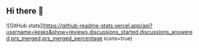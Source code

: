 ## Hi there 👋


![GitHub stats](https://github-readme-stats.vercel.app/api?username=kesks&show=reviews,discussions_started,discussions_answered,prs_merged,prs_merged_percentage icons=true)

<!--
**kesks/kesks** is a ✨ _special_ ✨ repository because its `README.md` (this file) appears on your GitHub profile.

Here are some ideas to get you started:

- 🔭 I’m currently working on ...
- 🌱 I’m currently learning ...
- 👯 I’m looking to collaborate on ...
- 🤔 I’m looking for help with ...
- 💬 Ask me about ...
- 📫 How to reach me: ...
- 😄 Pronouns: ...
- ⚡ Fun fact: ...
-->
